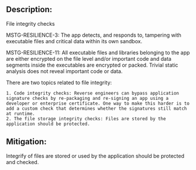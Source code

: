 ## Description:

File integrity checks

MSTG-RESILIENCE-3: The app detects, and responds to, tampering with executable files and critical data within its own sandbox.

MSTG-RESILIENCE-11: All executable files and libraries belonging to the app are either encrypted on the file level and/or important code and data segments inside the executables are encrypted or packed. Trivial static analysis does not reveal important code or data.

There are two topics related to file integrity:

	1. Code integrity checks: Reverse engineers can bypass application signature checks by re-packaging and re-signing an app using a developer or enterprise certificate. One way to make this harder is to add a custom check that determines whether the signatures still match at runtime.
	2. The file storage integrity checks: Files are stored by the application should be protected.


## Mitigation:

Integrify of files are stored or used by the application should be protected and checked.
